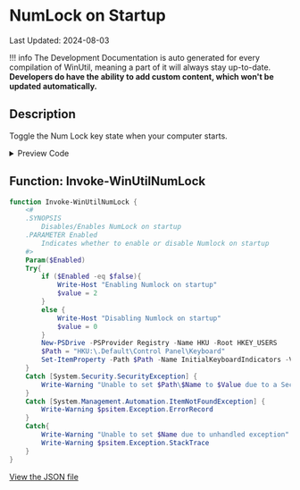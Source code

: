 ﻿# NumLock on Startup

Last Updated: 2024-08-03


!!! info
     The Development Documentation is auto generated for every compilation of WinUtil, meaning a part of it will always stay up-to-date. **Developers do have the ability to add custom content, which won't be updated automatically.**


## Description

Toggle the Num Lock key state when your computer starts.

<!-- BEGIN CUSTOM CONTENT -->

<!-- END CUSTOM CONTENT -->

<details>
<summary>Preview Code</summary>

```json
{
    "Content":  "NumLock on Startup",
    "Description":  "Toggle the Num Lock key state when your computer starts.",
    "category":  "Customize Preferences",
    "panel":  "2",
    "Order":  "a102_",
    "Type":  "Toggle"
}
```
</details>

## Function: Invoke-WinUtilNumLock
```powershell
function Invoke-WinUtilNumLock {
    <#
    .SYNOPSIS
        Disables/Enables NumLock on startup
    .PARAMETER Enabled
        Indicates whether to enable or disable Numlock on startup
    #>
    Param($Enabled)
    Try{
        if ($Enabled -eq $false){
            Write-Host "Enabling Numlock on startup"
            $value = 2
        }
        else {
            Write-Host "Disabling Numlock on startup"
            $value = 0
        }
        New-PSDrive -PSProvider Registry -Name HKU -Root HKEY_USERS
        $Path = "HKU:\.Default\Control Panel\Keyboard"
        Set-ItemProperty -Path $Path -Name InitialKeyboardIndicators -Value $value
    }
    Catch [System.Security.SecurityException] {
        Write-Warning "Unable to set $Path\$Name to $Value due to a Security Exception"
    }
    Catch [System.Management.Automation.ItemNotFoundException] {
        Write-Warning $psitem.Exception.ErrorRecord
    }
    Catch{
        Write-Warning "Unable to set $Name due to unhandled exception"
        Write-Warning $psitem.Exception.StackTrace
    }
}
```


<!-- BEGIN SECOND CUSTOM CONTENT -->

<!-- END SECOND CUSTOM CONTENT -->

[View the JSON file](https://github.com/ChrisTitusTech/winutil/tree/main/config/tweaks.json)

